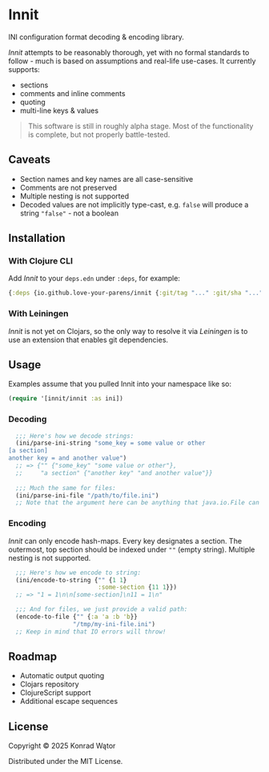 # Innit

INI configuration format decoding & encoding library.

*Innit* attempts to be reasonably thorough, yet with no formal standards to follow - much is based on assumptions and real-life use-cases. It currently supports:

- sections
- comments and inline comments
- quoting
- multi-line keys & values

> This software is still in roughly alpha stage. Most of the functionality is complete, but not properly battle-tested.

## Caveats

- Section names and key names are all case-sensitive
- Comments are not preserved
- Multiple nesting is not supported
- Decoded values are not implicitly type-cast, e.g. `false` will produce a string `"false"` - not a boolean 

## Installation

### With Clojure CLI

Add *Innit* to your `deps.edn` under `:deps`, for example:

``` clojure
{:deps {io.github.love-your-parens/innit {:git/tag "..." :git/sha "..."}}}
```

### With Leiningen

*Innit* is not yet on Clojars, so the only way to resolve it via *Leiningen* is to use an extension that enables git dependencies.

## Usage

Examples assume that you pulled Innit into your namespace like so:

``` clojure
(require '[innit/innit :as ini])
```

### Decoding

``` clojure
  ;;; Here's how we decode strings:
  (ini/parse-ini-string "some_key = some value or other
[a section]
another key = and another value")
  ;; => {"" {"some_key" "some value or other"},
  ;;     "a section" {"another key" "and another value"}}
  
  ;;; Much the same for files:
  (ini/parse-ini-file "/path/to/file.ini")
  ;; Note that the argument here can be anything that java.io.File can grok.
```

### Encoding

*Innit* can only encode hash-maps. Every key designates a section. The outermost, top section should be indexed under `""` (empty string). Multiple nesting is not supported.

``` clojure
  ;;; Here's how we encode to string:
  (ini/encode-to-string {"" {1 1}
                         :some-section {11 1}})
  ;; => "1 = 1\n\n[some-section]\n11 = 1\n"

  ;;; And for files, we just provide a valid path:
  (encode-to-file {"" {:a 'a :b 'b}}
                  "/tmp/my-ini-file.ini")
  ;; Keep in mind that IO errors will throw!
```

## Roadmap

- Automatic output quoting
- Clojars repository 
- ClojureScript support
- Additional escape sequences

## License

Copyright © 2025 Konrad Wątor

Distributed under the MIT License.
